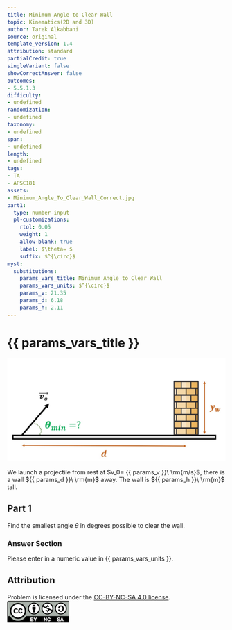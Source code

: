 ```yaml
---
title: Minimum Angle to Clear Wall
topic: Kinematics(2D and 3D)
author: Tarek Alkabbani
source: original
template_version: 1.4
attribution: standard
partialCredit: true
singleVariant: false
showCorrectAnswer: false
outcomes:
- 5.5.1.3
difficulty:
- undefined
randomization:
- undefined
taxonomy:
- undefined
span:
- undefined
length:
- undefined
tags:
- TA
- APSC181
assets:
- Minimum_Angle_To_Clear_Wall_Correct.jpg
part1:
  type: number-input
  pl-customizations:
    rtol: 0.05
    weight: 1
    allow-blank: true
    label: $\theta= $
    suffix: $^{\circ}$
myst:
  substitutions:
    params_vars_title: Minimum Angle to Clear Wall
    params_vars_units: $^{\circ}$
    params_v: 21.35
    params_d: 6.18
    params_h: 2.11
---
```

# {{ params_vars_title }}
<img src = "Minimum_Angle_To_Clear_Wall_Correct.jpg"  width=700>

We launch a projectile from rest at $v_0=  {{ params_v }}\ \rm{m/s}$, there is a wall ${{ params_d }}\ \rm{m}$ away. The wall is ${{ params_h }}\ \rm{m}$ tall.

## Part 1

Find the smallest angle $\theta$ in degrees possible to clear the wall.

### Answer Section

Please enter in a numeric value in {{ params_vars_units }}.

## Attribution

Problem is licensed under the [CC-BY-NC-SA 4.0 license](https://creativecommons.org/licenses/by-nc-sa/4.0/).<br> ![The Creative Commons 4.0 license requiring attribution-BY, non-commercial-NC, and share-alike-SA license.](https://raw.githubusercontent.com/firasm/bits/master/by-nc-sa.png)